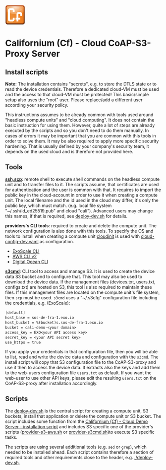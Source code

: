 ![Californium logo](../../../../cf_64.png)

# Californium (Cf) - Cloud CoAP-S3-Proxy Server

## Install scripts

**Note:** The installation contains "secrets", e.g. to store the DTLS state or to read the device credentials. Therefore a dedicated cloud-VM must be used and the access to that cloud-VM must be protected! This basic/simple setup also uses the "root" user. Please replace/add a different user according your security policy.

This instructions assumes to be already common with tools used around "headless compute units" and "cloud computing". It does not contain the basic instruction for using them. However, quite a lot of steps are already executed by the scripts and so you don't need to do them manually. In cases of errors it may be important that you are common with this tools in order to solve them. It may be also required to apply more specific security hardening. That is usually defined by your company's security team, it depends on the used cloud and is therefore not provided here.

## Tools

[**ssh,scp**](https://www.openssh.com/manual.html): remote shell to execute shell commands on the headless compute unit and to transfer files to it. The scripts assume, that certificates are used for authentication and the user is common with that. It requires to import the public key in the cloud-account in order to use it when creating a compute unit. The local filename and the id used in the cloud may differ, it's only the public key, which must match. (e.g. local file system "~/.ssh/id_ed25519.pub" and cloud "cali"). Advanced users may change this names, if that is required, see [deploy-dev.sh](../../../cf-cloud-demo-server/service/cloud-installs/deploy-dev.sh) for details.

**providers's CLI tools**: required to create and delete the compute unit. The network configuration is also done with this tools. To specify the OS and tools to install when creating a compute unit [cloudinit](https://cloudinit.readthedocs.io/en/latest/index.html) is used with [cloud-config-dev.yaml](./cloud-config-dev.yaml) as configuration.

- [ExoScale CLI](https://community.exoscale.com/documentation/tools/exoscale-command-line-interface/)
- [AWS CLI v2](https://docs.aws.amazon.com/cli/latest/userguide/cli-chap-welcome.html)
- [Digital Ocean CLI](https://docs.digitalocean.com/reference/doctl/)

[**s3cmd**](https://s3tools.org/s3cmd): CLI tool to access and manage S3. It is used to create the device data S3 bucket and to configure that. This tool may also be used to download the device data. If the management files (devices.txt, users.txt, configs.txt) are hosted on S3, this tool is also required to maintain these files. If this management files are located on the compute unit's file system, then `scp` must be used. `s3cmd` uses a "~/.s3cfg" configuration file including the credentials, e.g. (ExoScale):

```
[default]
host_base = sos-de-fra-1.exo.io
host_bucket = %(bucket)s.sos-de-fra-1.exo.io
bucket = cali-demo-<your domain>
access_key = EXO<your API access key>
secret_key = <your API secret key>
use_https = true
```

If you apply your credentials in that configuration file, then you will be able to list, read and write the device data and configuration with the `s3cmd`. The install script will copy that S3 configuration file to the CoAP-S3-proxy and use it then to access the device data. It extracts also the keys and add them to the web-users configuration file `users.txt` as default. If you want the web-user to use other API keys, please edit the resulting `users.txt` on the CoAP-S3-proxy after installation accordingly.

## Scripts

The [deploy-dev.sh](./deploy-dev.sh) is the central script for creating a compute unit, S3 buckets, install that application or delete the compute unit or S3 bucket. The script includes some function from the  [Californium (Cf) - Cloud Demo Server - installation script](../../../cf-cloud-demo-server/service/cloud-installs/deploy-dev.sh) and includes S3 specific one of the provider's scripts ([provider-s3-aws.sh](./provider-s3-aws.sh) or [provider-s3cmd.sh](./provider-s3cmd.sh))to execute S3 specific tasks.

The scripts are using several additional tools (e.g. `sed` or `grep`), which needed to be installed ahead. Each script contains therefore a section of required tools and other requirements close to the header, e.g. [./deploy-dev.sh](./deploy-dev.sh#L39-L46).
